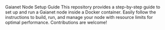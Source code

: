 Gaianet Node Setup Guide
This repository provides a step-by-step guide to set up and run a Gaianet node inside a Docker container. Easily follow the instructions to build, run, and manage your node with resource limits for optimal performance. Contributions are welcome!
